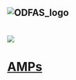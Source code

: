 ![ODFAS_logo](https://user-images.githubusercontent.com/171307/157477758-7d1e9af2-7985-4a9b-9a12-ada438cb2dad.png)
---
# ![](https://img.shields.io/badge/hardware-red?style=for-the-badge&logo=Hackaday&logoColor=black)
# [AMPs](https://github.com/forart/HyMPS/blob/main/AMPs.md)
